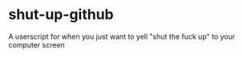 # shut-up-github
A userscript for when you just want to yell "shut the fuck up" to your computer screen
